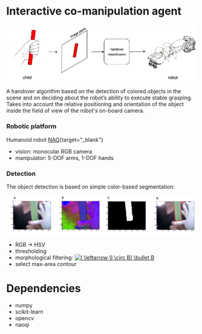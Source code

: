# Interactive co-manipulation agent

![handover_diagram](./images/handover_diagram.png)

A handover algorithm based on the detection of colored objects in the scene
and on deciding about the robot’s ability to execute stable grasping.
Takes into account the relative positioning and orientation of the object inside the field of 
view of the robot's on-board camera.

### Robotic platform

Humanoid robot [NAO](https://www.ald.softbankrobotics.com/en/robots/nao){target="_blank"}  
* vision: monocular RGB camera
* manipulator: 5-DOF arms, 1-DOF hands

### Detection
The object detection is based on simple color-based segmentation:

![detection_pipeline](./images/detection_pipeline.png)

* RGB → HSV
* thresholding
* morphological filtering:
<a href="https://www.codecogs.com/eqnedit.php?latex=I&space;\leftarrow&space;(I&space;\circ&space;B)&space;\bullet&space;B" target="_blank"><img src="https://latex.codecogs.com/svg.latex?I&space;\leftarrow&space;(I&space;\circ&space;B)&space;\bullet&space;B" title="I \leftarrow (I \circ B) \bullet B" /></a>
* select max-area contour

# Dependencies

* numpy
* scikit-learn
* opencv
* naoqi